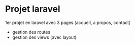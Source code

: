 # Projet laravel

1er projet en laravel avec 3 pages (accueil, a propos, contact)

- gestion des routes 
- gestion des views (avec layout)
